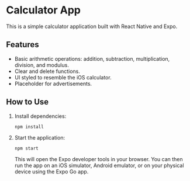 # Calculator App

This is a simple calculator application built with React Native and Expo.

## Features

- Basic arithmetic operations: addition, subtraction, multiplication, division, and modulus.
- Clear and delete functions.
- UI styled to resemble the iOS calculator.
- Placeholder for advertisements.

## How to Use

1.  Install dependencies:
    ```
    npm install
    ```
2.  Start the application:
    ```
    npm start
    ```
    This will open the Expo developer tools in your browser. You can then run the app on an iOS simulator, Android emulator, or on your physical device using the Expo Go app.
